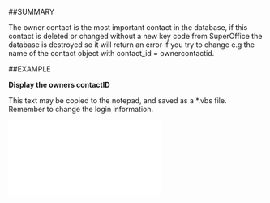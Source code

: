 

##SUMMARY


The owner contact is the most important contact in the database, if this contact is deleted or changed without a new key code from SuperOffice the database is destroyed so it will return an error if you try to change e.g the name of the contact object with contact_id = ownercontactid.



##EXAMPLE

**Display the owners contactID**

This text may be copied to the notepad, and saved as a *.vbs file. Remember to change the login information.

![](../../Examples/vbs/Database.OwnerContactId.vbs.txt)





